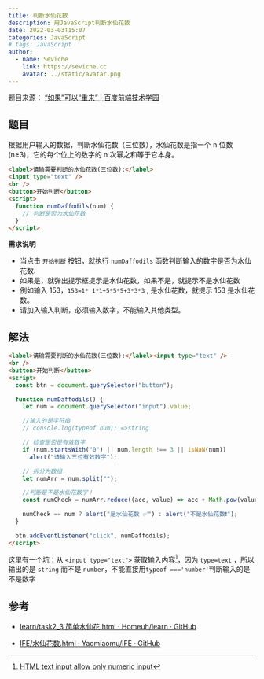 ```yaml
---
title: 判断水仙花数
description: 用JavaScript判断水仙花数
date: 2022-03-03T15:07
categories: JavaScript
# tags: JavaScript
author:
  - name: Seviche
    link: https://seviche.cc
    avatar: ../static/avatar.png
---
```


题目来源： [“如果”可以“重来” | 百度前端技术学园](http://ife.baidu.com/javascript/if&while.html#%E7%BC%96%E7%A0%81%E4%B8%89)

## 题目

根据用户输入的数据，判断水仙花数（三位数），水仙花数是指一个 n 位数 (n≥3)，它的每个位上的数字的 n 次幂之和等于它本身。

```html
<label>请输需要判断的水仙花数(三位数):</label>
<input type="text" />
<br />
<button>开始判断</button>
<script>
  function numDaffodils(num) {
    // 判断是否为水仙花数
  }
</script>
```

**需求说明**

- 当点击 `开始判断` 按钮，就执行 `numDaffodils` 函数判断输入的数字是否为水仙花数.
- 如果是，就弹出提示框提示是水仙花数，如果不是，就提示不是水仙花数
- 例如输入 153，`153=1* 1*1+5*5*5+3*3*3` , 是水仙花数，就提示 153 是水仙花数。
- 请加入输入判断，必须输入数字，不能输入其他类型。

## 解法

```html
<label>请输需要判断的水仙花数(三位数):</label><input type="text" />
<br />
<button>开始判断</button>
<script>
  const btn = document.querySelector("button");

  function numDaffodils() {
    let num = document.querySelector("input").value;

    //输入的是字符串
    // console.log(typeof num); =>string

    // 检查是否是有效数字
    if (num.startsWith("0") || num.length !== 3 || isNaN(num))
      alert("请输入三位有效数字");

    // 拆分为数组
    let numArr = num.split("");

    //判断是不是水仙花数字！
    const numCheck = numArr.reduce((acc, value) => acc + Math.pow(value, 3), 0);

    numCheck == num ? alert("是水仙花数 ✅") : alert("不是水仙花数❗️");
  }

  btn.addEventListener("click", numDaffodils);
</script>
```

这里有一个坑：从 `<input type="text">` 获取输入内容[^1]，因为 `type=text` ，所以输出的是 `string` 而不是 `number`，不能直接用`typeof ==='number'`判断输入的是不是数字

## 参考

- [learn/task2_3 简单水仙花.html · Homeuh/learn · GitHub](https://github.com/Homeuh/learn/blob/6ed2d79cd6abff09f981c0af21080c38b55b6ef2/out/artifacts/Web0_1_Web_exploded/Task_JS/task2_3%E7%AE%80%E5%8D%95%E6%B0%B4%E4%BB%99%E8%8A%B1.html)

- [IFE/水仙花数.html · Yaomiaomu/IFE · GitHub](https://github.com/Yaomiaomu/IFE/blob/fed038d6c76b2bf62ee83d6539c927c6fa333b91/JAVASCRIPT/%E6%B0%B4%E4%BB%99%E8%8A%B1%E6%95%B0.html)

[^1]: [HTML text input allow only numeric input](https://stackoverflow.com/questions/469357/html-text-input-allow-only-numeric-input)
